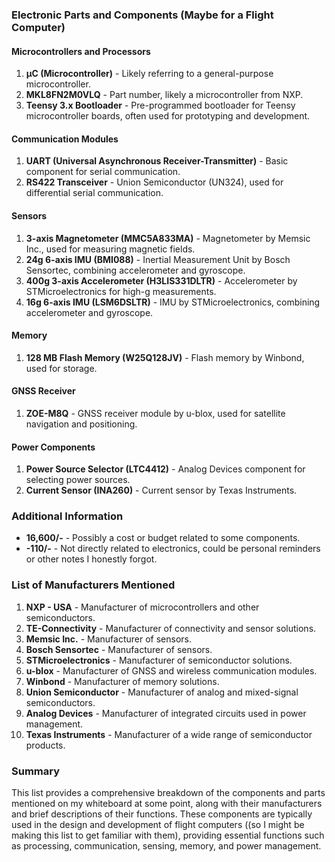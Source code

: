 ### Electronic Parts and Components (Maybe for a Flight Computer)

#### Microcontrollers and Processors
1. **μC (Microcontroller)** - Likely referring to a general-purpose microcontroller.
2. **MKL8FN2M0VLQ** - Part number, likely a microcontroller from NXP.
3. **Teensy 3.x Bootloader** - Pre-programmed bootloader for Teensy microcontroller boards, often used for prototyping and development.

#### Communication Modules
1. **UART (Universal Asynchronous Receiver-Transmitter)** - Basic component for serial communication.
2. **RS422 Transceiver** - Union Semiconductor (UN324), used for differential serial communication.

#### Sensors
1. **3-axis Magnetometer (MMC5A833MA)** - Magnetometer by Memsic Inc., used for measuring magnetic fields.
2. **24g 6-axis IMU (BMI088)** - Inertial Measurement Unit by Bosch Sensortec, combining accelerometer and gyroscope.
3. **400g 3-axis Accelerometer (H3LIS331DLTR)** - Accelerometer by STMicroelectronics for high-g measurements.
4. **16g 6-axis IMU (LSM6DSLTR)** - IMU by STMicroelectronics, combining accelerometer and gyroscope.

#### Memory
1. **128 MB Flash Memory (W25Q128JV)** - Flash memory by Winbond, used for storage.

#### GNSS Receiver
1. **ZOE-M8Q** - GNSS receiver module by u-blox, used for satellite navigation and positioning.

#### Power Components
1. **Power Source Selector (LTC4412)** - Analog Devices component for selecting power sources.
2. **Current Sensor (INA260)** - Current sensor by Texas Instruments.

### Additional Information
- **16,600/-** - Possibly a cost or budget related to some components.
- **-110/-** - Not directly related to electronics, could be personal reminders or other notes I honestly forgot.

### List of Manufacturers Mentioned
1. **NXP - USA** - Manufacturer of microcontrollers and other semiconductors.
2. **TE-Connectivity** - Manufacturer of connectivity and sensor solutions.
3. **Memsic Inc.** - Manufacturer of sensors.
4. **Bosch Sensortec** - Manufacturer of sensors.
5. **STMicroelectronics** - Manufacturer of semiconductor solutions.
6. **u-blox** - Manufacturer of GNSS and wireless communication modules.
7. **Winbond** - Manufacturer of memory solutions.
8. **Union Semiconductor** - Manufacturer of analog and mixed-signal semiconductors.
9. **Analog Devices** - Manufacturer of integrated circuits used in power management.
10. **Texas Instruments** - Manufacturer of a wide range of semiconductor products.

### Summary
This list provides a comprehensive breakdown of the components and parts mentioned on my whiteboard at some point, along with their manufacturers and brief descriptions of their functions. These components are typically used in the design and development of flight computers ((so I might be making this list to get familiar with them), providing essential functions such as processing, communication, sensing, memory, and power management.
